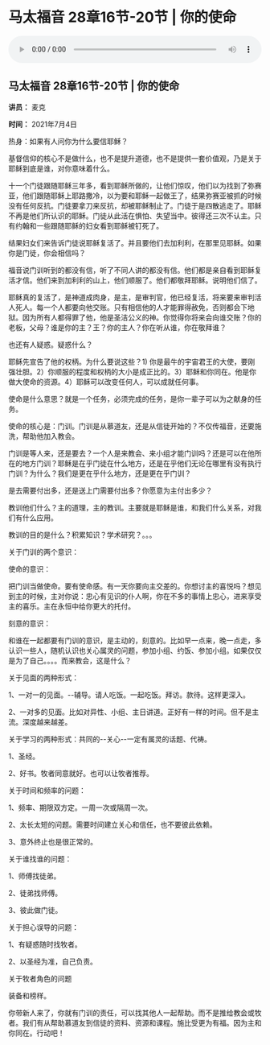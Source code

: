 # 马太福音 28章16节-20节 | 你的使命

<audio style="width: 100%;" preload="false" controls controlslist="nodownload"><source src="http://file.simai.life/audio/mp3/2021/tai_28_16-20_210704.mp3" type="audio/mpeg">Your browser does not support the audio element.</audio>


## 马太福音 28章16节-20节 | 你的使命

**讲员：** 麦克

**时间：** 2021年7月4日

热身：如果有人问你为什么要信耶稣？

 

基督信仰的核心不是做什么，也不是提升道德，也不是提供一套价值观，乃是关于耶稣到底是谁，对你意味着什么。

 

十一个门徒跟随耶稣三年多，看到耶稣所做的，让他们惊叹，他们以为找到了弥赛亚，他们跟随耶稣上耶路撒冷，以为要和耶稣一起做王了，结果弥赛亚被抓的时候没有任何反抗。门徒要拿刀来反抗，却被耶稣制止了。门徒于是四散逃走了。耶稣不再是他们所认识的耶稣。门徒从此活在惧怕、失望当中。彼得还三次不认主。只有约翰和一些跟随耶稣的妇女看到耶稣被钉死了。

 

结果妇女们来告诉门徒说耶稣复活了。并且要他们去加利利，在那里见耶稣。如果你是门徒，你会相信吗？

 

福音说门训听到的都没有信，听了不同人讲的都没有信。他们都是亲自看到耶稣复活才信。他们来到加利利的山上，他们顺服了。他们都敬拜耶稣。说明他们信了。

 

耶稣真的复活了，是神道成肉身，是主，是审判官，他已经复活，将来要来审判活人死人。每一个人都要向他交账。只有相信他的人才能罪得赦免，否则都会下地狱。因为所有人都得罪了他，他是圣洁公义的神。你觉得你将来会向谁交账？你的老板，父母？谁是你的主？王？你的主人？你在听从谁，你在敬拜谁？

 

也还有人疑惑。疑惑什么？

 

耶稣先宣告了他的权柄。为什么要说这些？1) 你是最牛的宇宙君王的大使，要刚强壮胆。2）你顺服的程度和权柄的大小是成正比的。3）耶稣和你同在。他是你做大使命的资源。4）耶稣可以改变任何人，可以成就任何事。

 

使命是什么意思？就是一个任务，必须完成的任务，是你一辈子可以为之献身的任务。

 

使命的核心是：门训。门训是从慕道友，还是从信徒开始的？不仅传福音，还要施洗，帮助他加入教会。

 

门训是等人来，还是要去？一个人是来教会、来小组才能门训吗？还是可以在他所在的地方门训？耶稣是在乎门徒在什么地方，还是在乎他们无论在哪里有没有执行门训？为什么？我们是更在乎什么地方，还是更在乎门训？

 

是去需要付出多，还是送上门需要付出多？你愿意为主付出多少？

 

教训他们什么？主的道理，主的教训。主要就是耶稣是谁，和我们什么关系，对我们有什么应用。

 

教训的目的是什么？积累知识？学术研究？。。。

 

关于门训的两个意识：

使命的意识：

把门训当做使命。要有使命感。有一天你要向主交差的。你想讨主的喜悦吗？想见到主的时候，主对你说：忠心有见识的仆人啊，你在不多的事情上忠心，进来享受主的喜乐。主在永恒中给你更大的托付。

 

刻意的意识：

和谁在一起都要有门训的意识，是主动的，刻意的。比如早一点来，晚一点走，多认识一些人，随机认识也关心属灵的问题，参加小组、约饭、参加小组。如果仅仅是为了自己。。。。而来教会，这是什么？

 

关于见面的两种形式：

1、一对一的见面。--辅导。请人吃饭。一起吃饭。拜访。款待。这样更深入。

2、一对多的见面。比如对异性、小组、主日讲道。正好有一样的时间。但不是主流。深度越来越差。

 

关于学习的两种形式：共同的--关心--一定有属灵的话题、代祷。

1、圣经。

2、好书。牧者同意就好。也可以让牧者推荐。

 

关于时间和频率的问题：

1、频率、期限双方定。一周一次或隔周一次。

2、太长太短的问题。需要时间建立关心和信任，也不要彼此依赖。

3、意外终止也是很正常的。

 

关于谁找谁的问题：

1、师傅找徒弟。

2、徒弟找师傅。

3、彼此做门徒。

 

关于担心误导的问题：

1、有疑惑随时找牧者。

2、以圣经为准，自己负责。

 

关于牧者角色的问题

装备和榜样。



你带新人来了，你就有门训的责任，可以找其他人一起帮助。而不是推给教会或牧者。我们有从帮助慕道友到信徒的资料、资源和课程。施比受更为有福。因为主和你同在。行动吧！